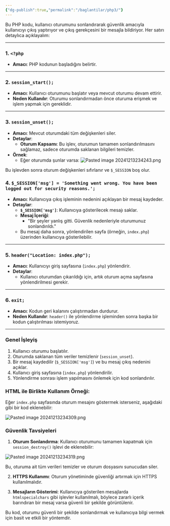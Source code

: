 ```yaml
---
{"dg-publish":true,"permalink":"/baglantilar/php3/"}
---
```



Bu PHP kodu, kullanıcı oturumunu sonlandırarak güvenlik amacıyla kullanıcıyı çıkış yaptırıyor ve çıkış gerekçesini bir mesajla bildiriyor. Her satırı detaylıca açıklayalım:

---

### 1. **`<?php`**

- **Amacı**: PHP kodunun başladığını belirtir.

---

### 2. **`session_start();`**

- **Amacı**: Kullanıcı oturumunu başlatır veya mevcut oturumu devam ettirir.
- **Neden Kullanılır**: Oturumu sonlandırmadan önce oturuma erişmek ve işlem yapmak için gereklidir.

---

### 3. **`session_unset();`**

- **Amacı**: Mevcut oturumdaki tüm değişkenleri siler.
- **Detaylar**:
    - **Oturum Kapsamı**: Bu işlev, oturumun tamamen sonlandırılmasını sağlamaz, sadece oturumda saklanan bilgileri temizler.
- **Örnek**:
    - Eğer oturumda şunlar varsa:
![Pasted image 20241213234243.png](/img/user/resimler/Pasted%20image%2020241213234243.png)

Bu işlevden sonra oturum değişkenleri sıfırlanır ve `$_SESSION` boş olur.


### 4. **`$_SESSION['msg'] = 'Something went wrong. You have been logged out for security reasons.';`**

- **Amacı**: Kullanıcıya çıkış işleminin nedenini açıklayan bir mesaj kaydeder.
- **Detaylar**:
    - **`$_SESSION['msg']`**: Kullanıcıya gösterilecek mesajı saklar.
    - **Mesaj İçeriği**:
        - "Bir şeyler yanlış gitti. Güvenlik nedenleriyle oturumunuz sonlandırıldı."
    - Bu mesaj daha sonra, yönlendirilen sayfa (örneğin, `index.php`) üzerinden kullanıcıya gösterilebilir.

---

### 5. **`header("Location: index.php");`**

- **Amacı**: Kullanıcıyı giriş sayfasına (`index.php`) yönlendirir.
- **Detaylar**:
    - Kullanıcı oturumdan çıkarıldığı için, artık oturum açma sayfasına yönlendirilmesi gerekir.

---

### 6. **`exit;`**

- **Amacı**: Kodun geri kalanını çalıştırmadan durdurur.
- **Neden Kullanılır**: `header()` ile yönlendirme işleminden sonra başka bir kodun çalıştırılması istemiyoruz.

---

### Genel İşleyiş

1. Kullanıcı oturumu başlatılır.
2. Oturumda saklanan tüm veriler temizlenir (`session_unset`).
3. Bir mesaj kaydedilir (`$_SESSION['msg']`) ve bu mesaj çıkış nedenini açıklar.
4. Kullanıcı giriş sayfasına (`index.php`) yönlendirilir.
5. Yönlendirme sonrası işlem yapılmasını önlemek için kod sonlandırılır.


### HTML ile Birlikte Kullanım Örneği:

Eğer `index.php` sayfasında oturum mesajını göstermek isterseniz, aşağıdaki gibi bir kod eklenebilir:

![Pasted image 20241213234309.png](/img/user/resimler/Pasted%20image%2020241213234309.png)


### Güvenlik Tavsiyeleri

1. **Oturum Sonlandırma**: Kullanıcı oturumunu tamamen kapatmak için `session_destroy()` işlevi de eklenebilir:

![Pasted image 20241213234319.png](/img/user/resimler/Pasted%20image%2020241213234319.png)

Bu, oturuma ait tüm verileri temizler ve oturum dosyasını sunucudan siler.
    
2. **HTTPS Kullanımı**: Oturum yönetiminde güvenliği artırmak için HTTPS kullanılmalıdır.
    
3. **Mesajların Gösterimi**: Kullanıcıya gösterilen mesajlarda `htmlspecialchars` gibi işlevler kullanılmalı, böylece zararlı içerik barındıran bir mesaj varsa güvenli bir şekilde görüntülenir.
    

Bu kod, oturumu güvenli bir şekilde sonlandırmak ve kullanıcıya bilgi vermek için basit ve etkili bir yöntemdir.
